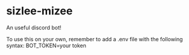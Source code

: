 # sizlee-mizee
An useful discord bot!

To use this on your own, remember to add a .env file with the following syntax:
BOT_TOKEN=your token
